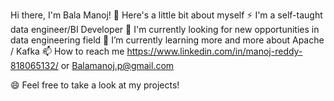 Hi there, I'm Bala Manoj! 👋
Here's a little bit about myself
⚡ I'm a self-taught data engineer/BI Developer
🤔 I'm currently looking for new opportunities in data engineering field
🌱 I’m currently learning more and more about Apache / Kafka
📫 How to reach me https://www.linkedin.com/in/manoj-reddy-818065132/  or Balamanoj.p@gmail.com

😄 Feel free to take a look at my projects!


<!---
Pothi1b/Pothi1b is a ✨ special ✨ repository because its `README.md` (this file) appears on your GitHub profile.
You can click the Preview link to take a look at your changes.
--->
